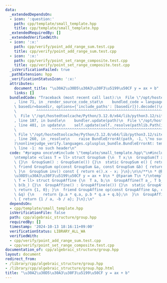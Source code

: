 ```yaml
---
data:
  _extendedDependsOn:
  - icon: ':question:'
    path: cpp/template/small_template.hpp
    title: cpp/template/small_template.hpp
  _extendedRequiredBy: []
  _extendedVerifiedWith:
  - icon: ':x:'
    path: cpp/verify/point_add_range_sum.test.cpp
    title: cpp/verify/point_add_range_sum.test.cpp
  - icon: ':x:'
    path: cpp/verify/point_set_range_composite.test.cpp
    title: cpp/verify/point_set_range_composite.test.cpp
  _isVerificationFailed: true
  _pathExtension: hpp
  _verificationStatusIcon: ':x:'
  attributes:
    document_title: "\u30A2\u30D5\u30A3\u30F3\u5199\u50CF y = ax + b"
    links: []
  bundledCode: "Traceback (most recent call last):\n  File \"/opt/hostedtoolcache/Python/3.12.0/x64/lib/python3.12/site-packages/onlinejudge_verify/documentation/build.py\"\
    , line 71, in _render_source_code_stat\n    bundled_code = language.bundle(stat.path,\
    \ basedir=basedir, options={'include_paths': [basedir]}).decode()\n          \
    \         ^^^^^^^^^^^^^^^^^^^^^^^^^^^^^^^^^^^^^^^^^^^^^^^^^^^^^^^^^^^^^^^^^^^^^^^^^^^^^^^^^\n\
    \  File \"/opt/hostedtoolcache/Python/3.12.0/x64/lib/python3.12/site-packages/onlinejudge_verify/languages/cplusplus.py\"\
    , line 187, in bundle\n    bundler.update(path)\n  File \"/opt/hostedtoolcache/Python/3.12.0/x64/lib/python3.12/site-packages/onlinejudge_verify/languages/cplusplus_bundle.py\"\
    , line 401, in update\n    self.update(self._resolve(pathlib.Path(included), included_from=path))\n\
    \                ^^^^^^^^^^^^^^^^^^^^^^^^^^^^^^^^^^^^^^^^^^^^^^^^^^^^^^^^^\n \
    \ File \"/opt/hostedtoolcache/Python/3.12.0/x64/lib/python3.12/site-packages/onlinejudge_verify/languages/cplusplus_bundle.py\"\
    , line 260, in _resolve\n    raise BundleErrorAt(path, -1, \"no such header\"\
    )\nonlinejudge_verify.languages.cplusplus_bundle.BundleErrorAt: template/small_template.hpp:\
    \ line -1: no such header\n"
  code: "#pragma once\n#include \"template/small_template.hpp\"\n#include <limits>\n\
    \ntemplate <class T = ll> struct GroupSum {\n  T x;\n  GroupSum(T x_) : x(x_)\
    \ {}\n  GroupSum() : GroupSum(e()) {}\n  static GroupSum e() { return 0; }\n \
    \ friend GroupSum op(const GroupSum &a, const GroupSum &b) { return a.x + b.x;\
    \ }\n  GroupSum inv() const { return e().x - x; }\n};\n\n/**\n * @brief \u30A2\
    \u30D5\u30A3\u30F3\u5199\u50CF y = ax + b\n * @tparam T\n */\ntemplate <class\
    \ T = ll> struct GroupAffine {\n  T a, b;\n  GroupAffine(T a_, T b_) : a(a_),\
    \ b(b_) {}\n  GroupAffine() : GroupAffine(e()) {}\n  static GroupAffine e() {\
    \ return {1, 0}; }\n  friend GroupAffine op(const GroupAffine &p, const GroupAffine\
    \ &q) {\n    return {p.a * q.a, p.b * q.a + q.b};\n  }\n  GroupAffine inv() const\
    \ { return {1 / a, -b / a}; }\n};\n"
  dependsOn:
  - cpp/template/small_template.hpp
  isVerificationFile: false
  path: cpp/algebraic_structure/group.hpp
  requiredBy: []
  timestamp: '2024-10-13 18:16:11+09:00'
  verificationStatus: LIBRARY_ALL_WA
  verifiedWith:
  - cpp/verify/point_add_range_sum.test.cpp
  - cpp/verify/point_set_range_composite.test.cpp
documentation_of: cpp/algebraic_structure/group.hpp
layout: document
redirect_from:
- /library/cpp/algebraic_structure/group.hpp
- /library/cpp/algebraic_structure/group.hpp.html
title: "\u30A2\u30D5\u30A3\u30F3\u5199\u50CF y = ax + b"
---
```

